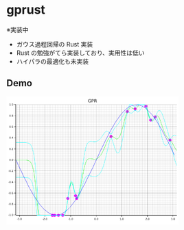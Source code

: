 # gprust

※実装中

- ガウス過程回帰の Rust 実装
- Rust の勉強がてら実装しており、実用性は低い
- ハイパラの最適化も未実装


## Demo

<img src=".readme/plot.png" width="400" />

